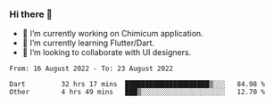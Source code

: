 ### Hi there 👋

<!--
**devcat37/devcat37** is a ✨ _special_ ✨ repository because its `README.md` (this file) appears on your GitHub profile.-->


- 🔭 I’m currently working on Chimicum application.
- 🌱 I’m currently learning Flutter/Dart.
- 👯 I’m looking to collaborate with UI designers.
<!-- - 🤔 I’m looking for help with ... -->

<!--START_SECTION:waka-->

```text
From: 16 August 2022 - To: 23 August 2022

Dart         32 hrs 17 mins  █████████████████████▒░░░   84.98 %
Other        4 hrs 49 mins   ███▒░░░░░░░░░░░░░░░░░░░░░   12.70 %
```

<!--END_SECTION:waka-->
